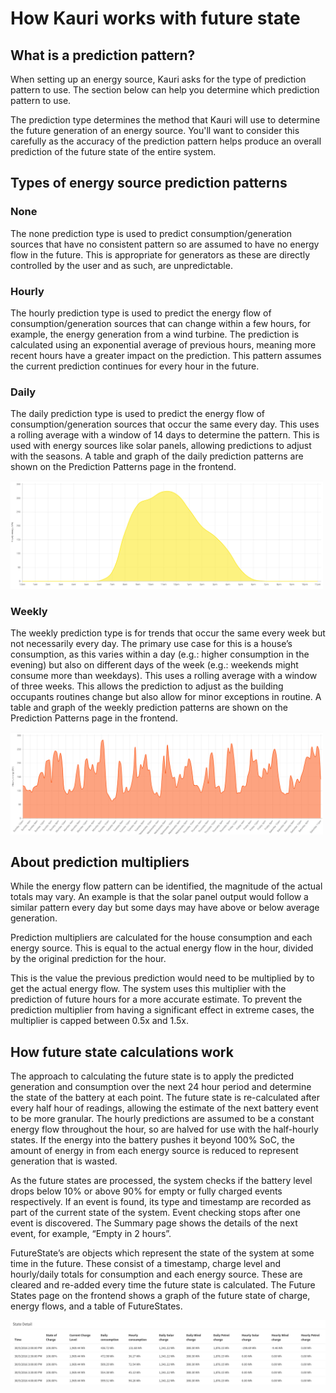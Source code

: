 # How Kauri works with future state

## What is a prediction pattern?
When setting up an energy source, Kauri asks for the type of prediction pattern to use. The section below can help you determine which prediction pattern to use.

The prediction type determines the method that Kauri will use to determine the future generation of an energy source. You'll want to consider this carefully as the accuracy of the prediction pattern helps produce an overall prediction of the future state of the entire system.

## Types of energy source prediction patterns

### None
The none prediction type is used to predict consumption/generation sources that have no consistent pattern so are assumed to have no energy flow in the future. This is appropriate for generators as these are directly controlled by the user and as such, are unpredictable.

### Hourly
The hourly prediction type is used to predict the energy flow of consumption/generation sources that can change within a few hours, for example, the energy generation from a wind turbine. The prediction is calculated using an exponential average of previous hours, meaning more recent hours have a greater impact on the prediction. This pattern assumes the current prediction continues for every hour in the future.

### Daily
The daily prediction type is used to predict the energy flow of consumption/generation sources that occur the same every day. This uses a rolling average with a window of 14 days to determine the pattern. This is used with energy sources like solar panels, allowing predictions to adjust with the seasons. A table and graph of the daily prediction patterns are shown on the Prediction Patterns page in the frontend.

<a href="resources/daily-usage-pattern.png?raw=true"><img src="resources/daily-usage-pattern.png" width="500"/></a>

### Weekly
The weekly prediction type is for trends that occur the same every week but not necessarily every day. The primary use case for this is a house’s consumption, as this varies within a day (e.g.: higher consumption in the evening) but also on different days of the week (e.g.: weekends might consume more than weekdays). This uses a rolling average with a window of three weeks. This allows the prediction to adjust as the building occupants routines change but also allow for minor exceptions in routine. A table and graph of the weekly prediction patterns are shown on the Prediction Patterns page in the frontend.

<a href="resources/weekly-usage-pattern.png?raw=true"><img src="resources/weekly-usage-pattern.png" width="500"/></a>

## About prediction multipliers
While the energy flow pattern can be identified, the magnitude of the actual totals may vary. An example is that the solar panel output would follow a similar pattern every day but some days may have above or below average generation.

Prediction multipliers are calculated for the house consumption and each energy source. This is equal to the actual energy flow in the hour, divided by the original prediction for the hour. 

This is the value the previous prediction would need to be multiplied by to get the actual energy flow. The system uses this multiplier with the prediction of future hours for a more accurate estimate. To prevent the prediction multiplier from having a significant effect in extreme cases, the multiplier is capped between 0.5x and 1.5x.

## How future state calculations work
The approach to calculating the future state is to apply the predicted generation and consumption over the next 24 hour period and determine the state of the battery at each point. The future state is re-calculated after every half hour of readings, allowing the estimate of the next battery event to be more granular. The hourly predictions are assumed to be a constant energy flow throughout the hour, so are halved for use with the half-hourly states. If the energy into the battery pushes it beyond 100% SoC, the amount of energy in from each energy source is reduced to represent generation that is wasted.

As the future states are processed, the system checks if the battery level drops below 10% or above 90% for empty or fully charged events respectively. If an event is found, its type and timestamp are recorded as part of the current state of the system. Event checking stops after one event is discovered. The Summary page shows the details of the next event, for example, “Empty in 2 hours”.

FutureState’s are objects which represent the state of the system at some time in the future. These consist of a timestamp, charge level and hourly/daily totals for consumption and each energy source. These are cleared and re-added every time the future state is calculated. The Future States page on the frontend shows a graph of the future state of charge, energy flows, and a table of FutureStates.

<a href="resources/future-states.png?raw=true"><img src="resources/future-states.png" width="800"/></a>
